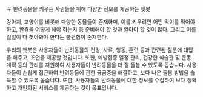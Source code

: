 ＃ 반려동물을 키우는 사람들을 위해 다양한 정보를 제공하는 챗봇

강아지, 고양이를 비롯해 다양한 동물들이 존재하며, 이를 키우려면 어떤 먹이를 먹어야 하고, 환경을 어떻게 해야 하는지 등 준비해야 할 것과 알아야 할 것이 많다. 
그리고 이를 일일이 다 찾아봐야 한다는 불편함이 존재한다. 

우리의 챗봇은 사용자들이 반려동물의 건강, 사료, 행동, 훈련 등과 관련된 질문에 대답을 해주고, 조언을 제공할 것입니다. 
또한, 예방접종 일정 관리, 건강한 식습관 및 운동 계획 등의 관리를 지원하여 사용자들이 반려동물을 더 잘 돌볼 수 있도록 돕습니다.
사용자들이 손쉽게 접근하여 반려동물에 관한 궁금증을 해결하고, 보다 나은 돌봄 방법을 습득할 수 있도록 돕습니다. 
또한, 사용자들의 반려동물에 대한 정보를 수집하여 보다 정확하고 개인화된 서비스를 제공하는 것이 목표입니다.
